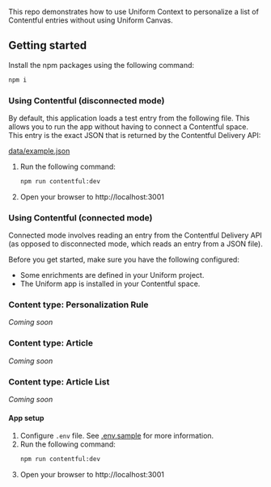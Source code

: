 This repo demonstrates how to use Uniform Context to personalize a list of Contentful entries without using Uniform Canvas.

## Getting started

Install the npm packages using the following command:
```sh
npm i
```

### Using Contentful (disconnected mode)

By default, this application loads a test entry 
from the following file. This allows you to run
the app without having to connect a Contentful
space. This entry is the exact JSON that is 
returned by the Contentful Delivery API:

[data/example.json](data/example.json)

1. Run the following command:
    ```sh
    npm run contentful:dev
    ```
1. Open your browser to http://localhost:3001

### Using Contentful (connected mode)

Connected mode involves reading an entry from the Contentful Delivery API (as opposed to disconnected mode, which reads an entry from a JSON file).

Before you get started, make sure you have the following configured:

* Some enrichments are defined in your Uniform project.
* The Uniform app is installed in your Contentful space.

### Content type: Personalization Rule

*Coming soon*

### Content type: Article

*Coming soon*

### Content type: Article List

*Coming soon*

#### App setup
1. Configure `.env` file. See [.env.sample](.env.sample) for more information.
1. Run the following command:
    ```sh
    npm run contentful:dev
    ```
1. Open your browser to http://localhost:3001
